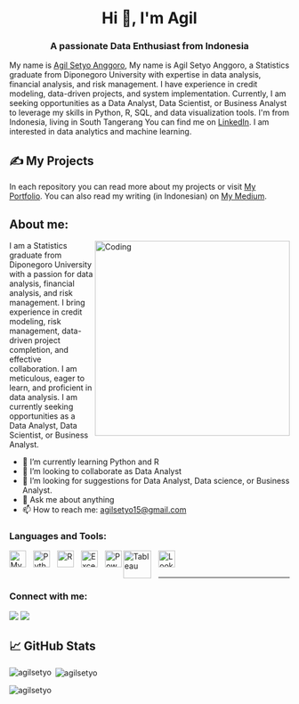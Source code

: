 
<h1 align="center">Hi 👋, I'm Agil</h1>
<h3 align="center">A passionate Data Enthusiast from Indonesia</h3>

My name is [Agil Setyo Anggoro](https://agilsetyo.github.io/), My name is Agil Setyo Anggoro, a Statistics graduate from Diponegoro University with expertise in data analysis, financial analysis, and risk management. I have experience in credit modeling, data-driven projects, and system implementation. Currently, I am seeking opportunities as a Data Analyst, Data Scientist, or Business Analyst to leverage my skills in Python, R, SQL, and data visualization tools. I'm from Indonesia, living in South Tangerang You can find me on [LinkedIn](https://www.linkedin.com/in/agilsetyoanggoro/).
I am interested in data analytics and machine learning.

## &#x270d; My Projects
In each repository you can read more about my projects or visit [My Portfolio](https://agilsetyo.github.io/). You can also read my writing (in Indonesian) on [My Medium](https://medium.com/@agilsetyo).

## About me:

<img align="right" alt="Coding" width="350" src="https://camo.githubusercontent.com/c1dcb74cc1c1835b1d716f5051499a2814c683c806b15f04b0eba492863703e9/68747470733a2f2f63646e2e6472696262626c652e636f6d2f75736572732f3733303730332f73637265656e73686f74732f363538313234332f6176656e746f2e676966">

I am a Statistics graduate from Diponegoro University with a passion for data analysis, financial analysis, and risk management. I bring experience in credit modeling, risk management, data-driven project completion, and effective collaboration. I am meticulous, eager to learn, and proficient in data analysis. I am currently seeking opportunities as a Data Analyst, Data Scientist, or Business Analyst.

- 🌱 I’m currently learning Python and R
- 👯 I’m looking to collaborate as Data Analyst
- 🤔 I’m looking for suggestions for Data Analyst, Data science, or Business Analyst.
- 💬 Ask me about anything
- 📫 How to reach me: agilsetyo15@gmail.com


### Languages and Tools:

[<img align="left" alt="MySQL" width="30px" src="https://cdn.jsdelivr.net/gh/devicons/devicon/icons/mysql/mysql-original.svg" style="padding-right:10px;" />](https://www.mysql.com/)
[<img align="left" alt="Python" width="30px" src="https://upload.wikimedia.org/wikipedia/commons/thumb/c/c3/Python-logo-notext.svg/110px-Python-logo-notext.svg.png?20100317150552" style="padding-right:10px;" />](https://www.python.org/)
[<img align="left" alt="R" width="30px" src="https://cdn.icon-icons.com/icons2/277/PNG/512/RStudio_30177.png" style="padding-right:10px;" />](https://www.r-project.org/)
[<img align="left" alt="Excel" width="30px" src="https://is2-ssl.mzstatic.com/image/thumb/Purple126/v4/a8/fd/5a/a8fd5a84-c6f1-355f-3b9f-6e86598efaa3/XCEL.png/1200x630bb.png" style="padding-right:10px;" />](https://www.microsoft.com/en-us/microsoft-365/excel)
[<img align="left" alt="Power BI" width="30px" src="https://powerbi.microsoft.com/pictures/application-logos/svg/powerbi.svg" style="padding-right:0px;" />](https://www.microsoft.com/en-us/power-platform/products/power-bi/getting-started-with-power-bi)
[<img align="left" alt="Tableau" width="50px" src="https://logos-world.net/wp-content/uploads/2021/10/Tableau-Symbol.png" style="padding-right:10px;" />](https://www.tableau.com/)
[<img align="left" alt="Looker Studio" width="30px" heigth="30px" src="https://www.svgrepo.com/show/354012/looker-icon.svg" style="padding-right:10px;" />](https://lookerstudio.google.com/)


<br />
<br />

---

### Connect with me:

[![](https://img.shields.io/badge/linkedin-%230077B5.svg?style=for-the-badge&logo=linkedin&logoColor=white)](https://www.linkedin.com/in/agilsetyoanggoro/)
[![](https://img.shields.io/badge/@agilstyo-%23E4405F.svg?style=for-the-badge&logo=Instagram&logoColor=white)](https://www.instagram.com/agilstyo/)


## &#x1f4c8; GitHub Stats

<p><img align="left" src="https://github-readme-stats.vercel.app/api/top-langs?username=agilsetyo&show_icons=true&locale=en&layout=compact&theme=tokyonight" alt="agilsetyo" /></p>

<p>&nbsp;<img align="center" src="https://github-readme-stats.vercel.app/api?username=agilsetyo&show_icons=true&locale=en&theme=tokyonight" alt="agilsetyo" /></p>

<p><img align="center" src="https://github-readme-streak-stats.herokuapp.com/?user=agilsetyo&&theme=tokyonight" alt="agilsetyo" /></p>

